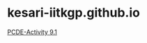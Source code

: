 # kesari-iitkgp.github.io
<a href = "https://kesari-iitkgp.github.io/PCDE-Activity-9.1/">PCDE-Activity 9.1</a>

